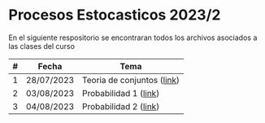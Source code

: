 # Procesos Estocasticos 2023/2

En el siguiente respositorio se encontraran todos los archivos asociados a las clases del curso

|#|Fecha|Tema|
|---|---|---|
|1|28/07/2023|Teoria de conjuntos ([link](clase1_28-07-2023.ipynb))|
|2|03/08/2023|Probabilidad 1 ([link](clase2_02-08-2023.ipynb))|
|3|04/08/2023|Probabilidad 2 ([link](clase3_10-08-2023.ipynb))|

